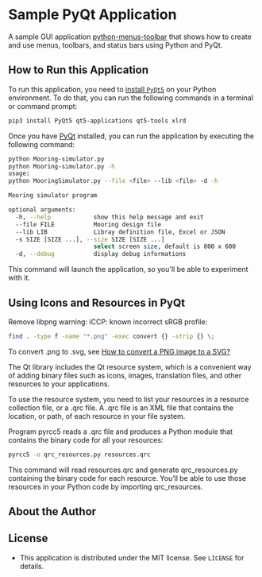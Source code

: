 # Sample PyQt Application

A sample GUI application [python-menus-toolbar](https://realpython.com/python-menus-toolbars/) that shows how to create and use menus, toolbars, and status bars using Python and PyQt.

## How to Run this Application

To run this application, you need to [install `PyQt5`](https://realpython.com/python-pyqt-gui-calculator/#installing-pyqt) on your Python environment. To do that, you can run the following commands in a terminal or command prompt:

```sh
pip3 install PyQt5 qt5-applications qt5-tools xlrd
```

Once you have [PyQt](https://www.riverbankcomputing.com/static/Docs/PyQt5/) installed, you can run the application by executing the following command:

```sh
python Mooring-simulator.py
python Mooring-simulator.py -h
usage: 
python MooringSimulator.py --file <file> --lib <file> -d -h   

Mooring simulator program

optional arguments:
  -h, --help            show this help message and exit       
  --file FILE           Mooring design file
  --lib LIB             Libray definition file, Excel or JSON 
  -s SIZE [SIZE ...], --size SIZE [SIZE ...]
                        select screen size, default is 800 x 600
  -d, --debug           display debug informations
```

This command will launch the application, so you'll be able to experiment with it.

## Using Icons and Resources in PyQt

Remove libpng warning: iCCP: known incorrect sRGB profile:

```sh
find . -type f -name "*.png" -exec convert {} -strip {} \;
```

To convert .png to .svg, see [How to convert a PNG image to a SVG?](https://stackoverflow.com/questions/1861382/how-to-convert-a-png-image-to-a-svg)

The Qt library includes the Qt resource system, which is a convenient way of adding binary files such as icons, images, translation files, and other resources to your applications.

To use the resource system, you need to list your resources in a resource collection file, or a .qrc file. A .qrc file is an XML file that contains the location, or path, of each resource in your file system.

Program pyrcc5 reads a .qrc file and produces a Python module that contains the binary code for all your resources:

```sh
pyrcc5 -o qrc_resources.py resources.qrc
```

This command will read resources.qrc and generate qrc_resources.py containing the binary code for each resource. You’ll be able to use those resources in your Python code by importing qrc_resources.

## About the Author

## License

- This application is distributed under the MIT license. See `LICENSE` for details.
